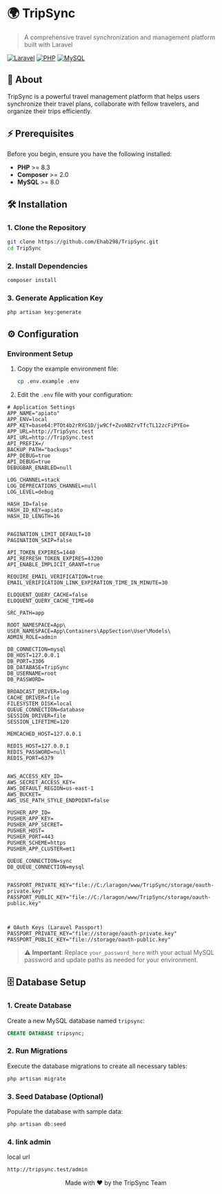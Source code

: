 # 🌍 TripSync

> A comprehensive travel synchronization and management platform built with Laravel

[![Laravel](https://img.shields.io/badge/Laravel-FF2D20?style=for-the-badge&logo=laravel&logoColor=white)](https://laravel.com)
[![PHP](https://img.shields.io/badge/PHP-777BB4?style=for-the-badge&logo=php&logoColor=white)](https://php.net)
[![MySQL](https://img.shields.io/badge/MySQL-4479A1?style=for-the-badge&logo=mysql&logoColor=white)](https://mysql.com)

## 🚀 About

TripSync is a powerful travel management platform that helps users synchronize their travel plans, collaborate with fellow travelers, and organize their trips efficiently.

## ⚡ Prerequisites

Before you begin, ensure you have the following installed:

- **PHP** >= 8.3
- **Composer** >= 2.0
- **MySQL** >= 8.0

## 🛠️ Installation

### 1. Clone the Repository

```bash
git clone https://github.com/Ehab298/TripSync.git
cd TripSync
```

### 2. Install Dependencies

```bash
composer install
```

### 3. Generate Application Key

```bash
php artisan key:generate
```

## ⚙️ Configuration

### Environment Setup

1. Copy the example environment file:
   ```bash
   cp .env.example .env
   ```

2. Edit the `.env` file with your configuration:

```env
# Application Settings
APP_NAME="apiato"
APP_ENV=local
APP_KEY=base64:PTOt4b2rRYG1D/jw9Cf+ZvoNBZrvTfcTL12zcFiPYEo=
APP_URL=http://TripSync.test
API_URL=http://TripSync.test
API_PREFIX=/
BACKUP_PATH="backups"
APP_DEBUG=true
API_DEBUG=true
DEBUGBAR_ENABLED=null

LOG_CHANNEL=stack
LOG_DEPRECATIONS_CHANNEL=null
LOG_LEVEL=debug

HASH_ID=false
HASH_ID_KEY=apiato
HASH_ID_LENGTH=16


PAGINATION_LIMIT_DEFAULT=10
PAGINATION_SKIP=false

API_TOKEN_EXPIRES=1440
API_REFRESH_TOKEN_EXPIRES=43200
API_ENABLE_IMPLICIT_GRANT=true

REQUIRE_EMAIL_VERIFICATION=true
EMAIL_VERIFICATION_LINK_EXPIRATION_TIME_IN_MINUTE=30

ELOQUENT_QUERY_CACHE=false
ELOQUENT_QUERY_CACHE_TIME=60

SRC_PATH=app

ROOT_NAMESPACE=App\
USER_NAMESPACE=App\Containers\AppSection\User\Models\
ADMIN_ROLE=admin

DB_CONNECTION=mysql
DB_HOST=127.0.0.1
DB_PORT=3306
DB_DATABASE=TripSync
DB_USERNAME=root
DB_PASSWORD=

BROADCAST_DRIVER=log
CACHE_DRIVER=file
FILESYSTEM_DISK=local
QUEUE_CONNECTION=database
SESSION_DRIVER=file
SESSION_LIFETIME=120

MEMCACHED_HOST=127.0.0.1

REDIS_HOST=127.0.0.1
REDIS_PASSWORD=null
REDIS_PORT=6379


AWS_ACCESS_KEY_ID=
AWS_SECRET_ACCESS_KEY=
AWS_DEFAULT_REGION=us-east-1
AWS_BUCKET=
AWS_USE_PATH_STYLE_ENDPOINT=false

PUSHER_APP_ID=
PUSHER_APP_KEY=
PUSHER_APP_SECRET=
PUSHER_HOST=
PUSHER_PORT=443
PUSHER_SCHEME=https
PUSHER_APP_CLUSTER=mt1

QUEUE_CONNECTION=sync
DB_QUEUE_CONNECTION=mysql


PASSPORT_PRIVATE_KEY="file://C:/laragon/www/TripSync/storage/oauth-private.key"
PASSPORT_PUBLIC_KEY="file://C:/laragon/www/TripSync/storage/oauth-public.key"



# OAuth Keys (Laravel Passport)
PASSPORT_PRIVATE_KEY="file://storage/oauth-private.key"
PASSPORT_PUBLIC_KEY="file://storage/oauth-public.key"
```

> ⚠️ **Important**: Replace `your_password_here` with your actual MySQL password and update paths as needed for your environment.

## 🗄️ Database Setup

### 1. Create Database

Create a new MySQL database named `tripsync`:

```sql
CREATE DATABASE tripsync;
```

### 2. Run Migrations

Execute the database migrations to create all necessary tables:

```bash
php artisan migrate
```

### 3. Seed Database (Optional)

Populate the database with sample data:

```bash
php artisan db:seed
```

### 4. link admin 

local url 
```bash
http://tripsync.test/admin
```


<div align="center">
  Made with ❤️ by the TripSync Team
</div>
